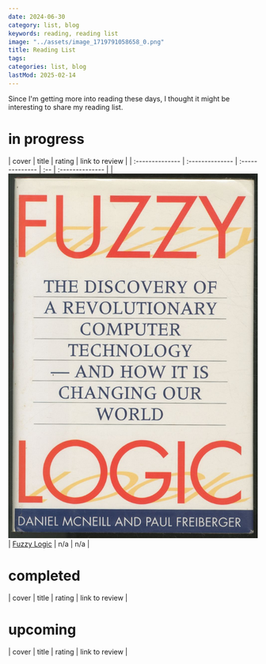 ```yaml
---
date: 2024-06-30
category: list, blog
keywords: reading, reading list
image: "../assets/image_1719791058658_0.png"
title: Reading List
tags:
categories: list, blog
lastMod: 2025-02-14
---
```

Since I'm getting more into reading these days, I thought it might be interesting to share my reading list.



# in progress

| cover | title | rating | link to review |
| :-------------- | :-------------- | :-------------- | :-- | :-------------- |
| ![image.png](/assets/image_1719791058658_0.png) | [Fuzzy Logic](https://books.google.com/books/about/Fuzzy_Logic.html?id=CM1SAAAAMAAJ) | n/a | n/a |

# completed

| cover | title | rating | link to review |

# upcoming

| cover | title | rating | link to review |
